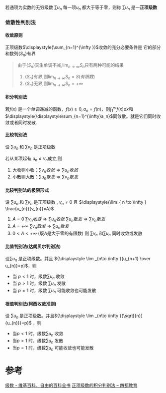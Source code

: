 
若通项为实数的无穷级数 ${\displaystyle \sum u_{n}}$ 每一项${\displaystyle u_{n}}$ 都大于等于零，则称 ${\displaystyle \sum u_{n}}$ 是一**正项级数**


### 敛散性判别法
#### 收敛原则
正项级数$\displaystyle{\sum_{n=1}^{\infty }}$收敛的充分必要条件是 它的部分和数列$\{S_{n}\}$有界
> 由于$\displaystyle{ \{S_{n}\}}$天生单调不减,$\displaystyle{\lim_{ n \to \infty }S_{n}}$只有两种可能的结果
> 1. $\displaystyle{ \{S_{n}\}}$有界,则$\displaystyle{\lim_{ n \to \infty }S_{n}=S(有限数)}$ 
> 2. $\displaystyle{ \{S_{n}\}}$无界,则$\displaystyle{\lim_{ n \to \infty }S_{n}=+\infty }$ 
#### 积分判别法
若$f(x)$ 是一个单调递减的函数，$\displaystyle{f(x)\geq 0, a_n=f(n)}$，则$\displaystyle{\displaystyle\int_1^{\infty}f(x)dx}$和$\displaystyle{\displaystyle\sum_{n=1}^{\infty}a_n}$同敛散。就是它们同时收敛或者同时发散.
#### 比较判别法 
设 ${\displaystyle \sum u_{n}}$ 和 ${\displaystyle \sum v_{n}}$ 是正项级数

若从某项起有 $u_{n}\leq v_{n}$成立,则
1. 大收则小收：$\displaystyle{\sum v_{n}收敛\Longrightarrow \sum u_{n}收敛}$
2. 小散则大散：$\displaystyle{\sum u_{n}散发\Longrightarrow \sum v_{n}散发}$

#### 比较判别法的极限形式
设 ${\displaystyle \sum u_{n}}$ 和 ${\displaystyle \sum v_{n}}$ 是正项级数 , $v_{n}\neq 0$
且 $\displaystyle{\lim_{ n \to \infty } \frac{u_{n}}{v_{n}}=A}$
1. $A=0$
	   $\displaystyle{\sum v_{n}收敛\Longrightarrow \sum u_{n}收敛}$
	   $\displaystyle{\sum u_{n}散发\Longrightarrow \sum v_{n}散发}$
2. $A=+\infty$
	   $\displaystyle{\sum v_{n}散发\Longrightarrow \sum u_{n}散发}$
3. $0<A<+\infty$ (既$A$是大于零的有限数)
	   则 ${\displaystyle \sum v_{n}}$ 和${\displaystyle \sum u_{n}}$ 同时收敛或发散
#### 比值判别法(达朗贝尔判别法)
设${\displaystyle \sum u_{n}}$ 是正项级数。并且 ${\displaystyle \lim _{n\to \infty }{u_{n+1} \over u_{n}}=p}$，则
- 当 ${\displaystyle p<1}$ 时，级数${\displaystyle \sum u_{n}}$  收敛
- 当 ${\displaystyle p>1}$ 时，级数 ${\displaystyle \sum u_{n}}$ 发散
- 当 ${\displaystyle p=1}$ 时，级数 ${\displaystyle \sum u_{n}}$ 可能收敛也可能发散
#### 根值判别法(柯西收敛准则)
设 ${\displaystyle \sum u_{n}}$ 是正项级数。并且${\displaystyle \lim _{n\to \infty }{\sqrt[{n}]{u_{n}}}=p}$ ，则
- 当${\displaystyle p<1}$ 时，级数${\displaystyle \sum u_{n}}$ 收敛
- 当${\displaystyle p>1}$ 时，级数${\displaystyle \sum u_{n}}$ 发散
- 当${\displaystyle p=1}$ 时，级数${\displaystyle \sum u_{n}}$ 可能收敛也可能发散

# 参考
[级数 - 维基百科，自由的百科全书](https://zh.wikipedia.org/wiki/%E7%BA%A7%E6%95%B0#%E6%AD%A3%E9%A1%B9%E7%BA%A7%E6%95%B0)
[正项级数的积分判别法 – 四都教育](https://www.sudoedu.com/%e9%ab%98%e7%ad%89%e6%95%b0%e5%ad%a6%ef%bc%88%e4%b8%8b%ef%bc%89%e8%a7%86%e9%a2%91%e8%af%be%e7%a8%8b/%e6%97%a0%e7%a9%b7%e7%ba%a7%e6%95%b0/%e6%ad%a3%e9%a1%b9%e7%ba%a7%e6%95%b0%e7%9a%84%e7%a7%af%e5%88%86%e5%88%a4%e5%88%ab%e6%b3%95/)

